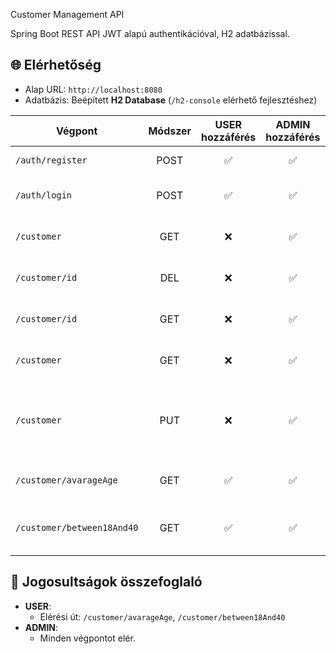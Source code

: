 Customer Management API

Spring Boot REST API JWT alapú authentikációval, H2 adatbázissal.

## 🌐 Elérhetőség

- Alap URL: `http://localhost:8080`
- Adatbázis: Beépített **H2 Database** (`/h2-console` elérhető fejlesztéshez)


| Végpont                      | Módszer | USER hozzáférés | ADMIN hozzáférés | Leírás                                                                        |
|------------------------------|:-------:|:---------------:|:----------------:|-------------------------------------------------------------------------------|
| `/auth/register`              | POST    | ✅               | ✅                | Új felhasználó regisztráció                                               |
| `/auth/login`                 | POST    | ✅               | ✅                | Bejelentkezés, JWT token szerzés                                          |
| `/customer`                   | GET     | ❌               | ✅                | Összes customer listázása                                                 |
| `/customer/id`                | DEL     | ❌               | ✅                | customer törlése Id alapján                                               |
| `/customer/id`                 | GET     | ❌               | ✅                | customer listázása  id alapján                                            | 
| `/customer`                 | GET     | ❌               | ✅                | customerek listázása pagingel                                      | 
| `/customer`                   | PUT     | ❌               | ✅                | customer modósítása új token adása saját user modósítása után             |
| `/customer/avarageAge`        | GET     | ✅               | ✅                | Customer átlag életkor lekérdezése                                        |
| `/customer/between18And40`    | GET     | ✅               | ✅                | 18 és 40 év közötti customer-ek listázása                                 |

## 👤 Jogosultságok összefoglaló

- **USER**:
  - Elérési út: `/customer/avarageAge`, `/customer/between18And40`
- **ADMIN**:
  - Minden végpontot elér.
